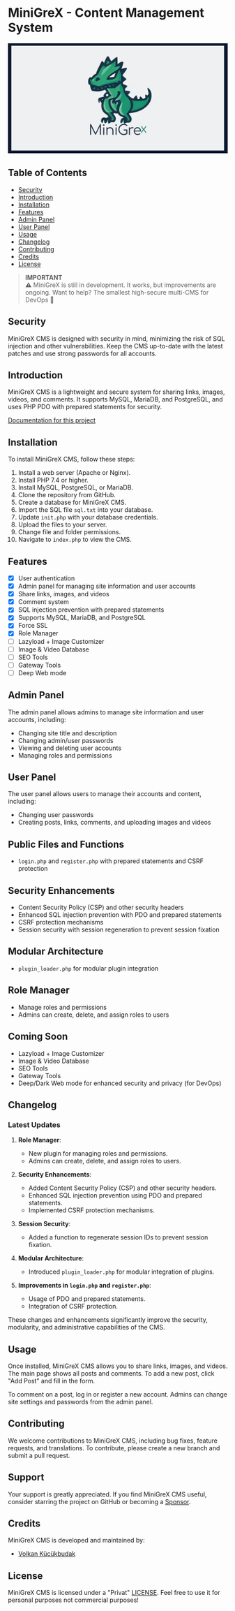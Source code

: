 
# MiniGreX - Content Management System

![MiniGreX Logo](docs/header_minigrex.png)

## Table of Contents
- [Security](#security)
- [Introduction](#introduction)
- [Installation](#installation)
- [Features](#features)
- [Admin Panel](#admin-panel)
- [User Panel](#user-panel)
- [Usage](#usage)
- [Changelog](#changelog)
- [Contributing](#contributing)
- [Credits](#credits)
- [License](#license)

> **IMPORTANT**  
> ⚠️ MiniGreX is still in development. It works, but improvements are ongoing. Want to help? The smallest high-secure multi-CMS for DevOps 👮

## Security
MiniGreX CMS is designed with security in mind, minimizing the risk of SQL injection and other vulnerabilities. Keep the CMS up-to-date with the latest patches and use strong passwords for all accounts.

## Introduction
MiniGreX CMS is a lightweight and secure system for sharing links, images, videos, and comments. It supports MySQL, MariaDB, and PostgreSQL, and uses PHP PDO with prepared statements for security.

[Documentation for this project](docs/)

## Installation
To install MiniGreX CMS, follow these steps:

1. Install a web server (Apache or Nginx).
2. Install PHP 7.4 or higher.
3. Install MySQL, PostgreSQL, or MariaDB.
4. Clone the repository from GitHub.
5. Create a database for MiniGreX CMS.
6. Import the SQL file `sql.txt` into your database.
7. Update `init.php` with your database credentials.
8. Upload the files to your server.
9. Change file and folder permissions.
10. Navigate to `index.php` to view the CMS.

## Features
- [x] User authentication
- [x] Admin panel for managing site information and user accounts
- [x] Share links, images, and videos
- [x] Comment system
- [x] SQL injection prevention with prepared statements
- [x] Supports MySQL, MariaDB, and PostgreSQL
- [x] Force SSL
- [x] Role Manager
- [ ] Lazyload + Image Customizer 
- [ ] Image & Video Database 
- [ ] SEO Tools
- [ ] Gateway Tools
- [ ] Deep Web mode

## Admin Panel
The admin panel allows admins to manage site information and user accounts, including:
- Changing site title and description
- Changing admin/user passwords
- Viewing and deleting user accounts
- Managing roles and permissions

## User Panel
The user panel allows users to manage their accounts and content, including:
- Changing user passwords
- Creating posts, links, comments, and uploading images and videos

## Public Files and Functions
- `login.php` and `register.php` with prepared statements and CSRF protection

## Security Enhancements
- Content Security Policy (CSP) and other security headers
- Enhanced SQL injection prevention with PDO and prepared statements
- CSRF protection mechanisms
- Session security with session regeneration to prevent session fixation

## Modular Architecture
- `plugin_loader.php` for modular plugin integration

## Role Manager
- Manage roles and permissions
- Admins can create, delete, and assign roles to users

## Coming Soon
- Lazyload + Image Customizer
- Image & Video Database
- SEO Tools
- Gateway Tools
- Deep/Dark Web mode for enhanced security and privacy (for DevOps)

## Changelog
### Latest Updates
1. **Role Manager**:
    - New plugin for managing roles and permissions.
    - Admins can create, delete, and assign roles to users.

2. **Security Enhancements**:
    - Added Content Security Policy (CSP) and other security headers.
    - Enhanced SQL injection prevention using PDO and prepared statements.
    - Implemented CSRF protection mechanisms.

3. **Session Security**:
    - Added a function to regenerate session IDs to prevent session fixation.

4. **Modular Architecture**:
    - Introduced `plugin_loader.php` for modular integration of plugins.

5. **Improvements in `login.php` and `register.php`**:
    - Usage of PDO and prepared statements.
    - Integration of CSRF protection.

These changes and enhancements significantly improve the security, modularity, and administrative capabilities of the CMS.

## Usage
Once installed, MiniGreX CMS allows you to share links, images, and videos. The main page shows all posts and comments. To add a new post, click "Add Post" and fill in the form.

To comment on a post, log in or register a new account. Admins can change site settings and passwords from the admin panel.

## Contributing

We welcome contributions to MiniGreX CMS, including bug fixes, feature requests, and translations. To contribute, please create a new branch and submit a pull request.

## Support

Your support is greatly appreciated. If you find MiniGreX CMS useful, consider starring the project on GitHub or becoming a [Sponsor](https://github.com/sponsors/volkansah).

## Credits

MiniGreX CMS is developed and maintained by:
- [Volkan Kücükbudak](https://github.com/volkansah)

## License

MiniGreX CMS is licensed under a "Privat" [LICENSE](LICENSE). Feel free to use it for personal purposes not commercial purposes!

